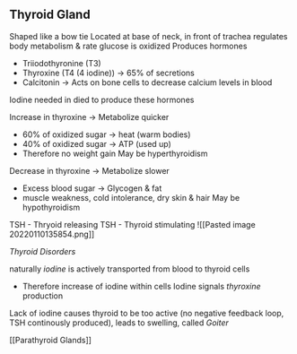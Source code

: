 ## Thyroid Gland
Shaped like a bow tie
Located at base of neck, in front of trachea
regulates body metabolism & rate glucose is oxidized
Produces hormones
- Triiodothyronine (T3)
- Thyroxine (T4 (4 iodine)) -> 65% of secretions
- Calcitonin -> Acts on bone cells to decrease calcium levels in blood

Iodine needed in died to produce these hormones



Increase in thyroxine -> Metabolize quicker
- 60% of oxidized sugar -> heat (warm bodies)
- 40% of oxidized sugar -> ATP (used up)
- Therefore no weight gain
May be hyperthyroidism

Decrease in thyroxine -> Metabolize slower
- Excess blood sugar -> Glycogen & fat
- muscle weakness, cold intolerance, dry skin & hair
May be hypothyroidism

TSH - Thryoid releasing
TSH - Thyroid stimulating
![[Pasted image 20220110135854.png]]

*Thyroid Disorders*

naturally *iodine* is actively transported from blood to thyroid cells
- Therefore increase of iodine within cells
Iodine signals *thyroxine* production

Lack of iodine causes thyroid to be too active (no negative feedback loop, TSH continously produced), leads to swelling, called *Goiter*

[[Parathyroid Glands]]
